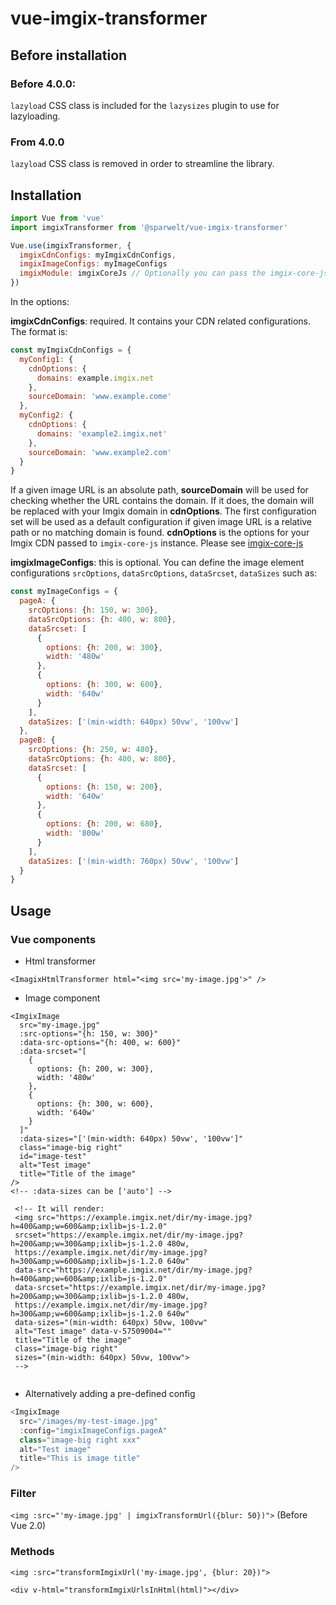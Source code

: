 # vue-imgix-transformer

## Before installation

### Before 4.0.0:
`lazyload` CSS class is included for the `lazysizes` plugin to use for lazyloading.

### From 4.0.0
`lazyload` CSS class is removed in order to streamline the library.

## Installation

```js
import Vue from 'vue'
import imgixTransformer from '@sparwelt/vue-imgix-transformer'

Vue.use(imgixTransformer, {
  imgixCdnConfigs: myImgixCdnConfigs,
  imgixImageConfigs: myImageConfigs
  imgixModule: imgixCoreJs // Optionally you can pass the imgix-core-js module instead of our minimal functionalities
})
```


In the options:

**imgixCdnConfigs**: required. It contains your CDN related configurations.
The format is:

````javascript
const myImgixCdnConfigs = {
  myConfig1: {
    cdnOptions: {
      domains: example.imgix.net
    },
    sourceDomain: 'www.example.come'
  },
  myConfig2: {
    cdnOptions: {
      domains: 'example2.imgix.net'
    },
    sourceDomain: 'www.example2.com'
  }
}
````
If a given image URL is an absolute path, **sourceDomain** will be used for checking whether the URL contains the domain. If it does, the domain will be replaced with your Imgix domain in **cdnOptions**. The first configuration set will be used as a default configuration if given image URL is a relative path or no matching domain is found. **cdnOptions** is the options for your Imgix CDN passed to `imgix-core-js` instance. Please see  [imgix-core-js](https://github.com/imgix/imgix-core-js)

**imgixImageConfigs**: this is optional. You can define the image element configurations `srcOptions`, `dataSrcOptions`, `dataSrcset`, `dataSizes` such as:

````javascript
const myImageConfigs = {
  pageA: {
    srcOptions: {h: 150, w: 300},
    dataSrcOptions: {h: 400, w: 800},
    dataSrcset: [
      {
        options: {h: 200, w: 300},
        width: '480w'
      },
      {
        options: {h: 300, w: 600},
        width: '640w'
      }
    ],
    dataSizes: ['(min-width: 640px) 50vw', '100vw']
  },
  pageB: {
    srcOptions: {h: 250, w: 480},
    dataSrcOptions: {h: 400, w: 800},
    dataSrcset: [
      {
        options: {h: 150, w: 200},
        width: '640w'
      },
      {
        options: {h: 200, w: 680},
        width: '800w'
      }
    ],
    dataSizes: ['(min-width: 760px) 50vw', '100vw']
  }
}
````

## Usage

### Vue components

* Html transformer

`<ImagixHtmlTransformer html="<img src='my-image.jpg'>" />`

* Image component

```vue
<ImgixImage
  src="my-image.jpg"
  :src-options="{h: 150, w: 300}"
  :data-src-options="{h: 400, w: 600}"
  :data-srcset="[
    {
      options: {h: 200, w: 300},
      width: '480w'
    },
    {
      options: {h: 300, w: 600},
      width: '640w'
    }
  ]"
  :data-sizes="['(min-width: 640px) 50vw', '100vw']" 
  class="image-big right"
  id="image-test"
  alt="Test image"
  title="Title of the image"
/>
<!-- :data-sizes can be ['auto'] -->
        
 <!-- It will render:
 <img src="https://example.imgix.net/dir/my-image.jpg?h=400&amp;w=600&amp;ixlib=js-1.2.0" 
 srcset="https://example.imgix.net/dir/my-image.jpg?h=200&amp;w=300&amp;ixlib=js-1.2.0 480w,
 https://example.imgix.net/dir/my-image.jpg?h=300&amp;w=600&amp;ixlib=js-1.2.0 640w" 
 data-src="https://example.imgix.net/dir/my-image.jpg?h=400&amp;w=600&amp;ixlib=js-1.2.0" 
 data-srcset="https://example.imgix.net/dir/my-image.jpg?h=200&amp;w=300&amp;ixlib=js-1.2.0 480w,
 https://example.imgix.net/dir/my-image.jpg?h=300&amp;w=600&amp;ixlib=js-1.2.0 640w" 
 data-sizes="(min-width: 640px) 50vw, 100vw" 
 alt="Test image" data-v-57509004=""
 title="Title of the image"
 class="image-big right" 
 sizes="(min-width: 640px) 50vw, 100vw">
 -->
 
```
- Alternatively adding a pre-defined config

````javascript
<ImgixImage
  src="/images/my-test-image.jpg"
  :config="imgixImageConfigs.pageA"
  class="image-big right xxx"
  alt="Test image"
  title="This is image title"
/>
````


### Filter
`<img :src="'my-image.jpg' | imgixTransformUrl({blur: 50})">` (Before Vue 2.0)

### Methods
`<img :src="transformImgixUrl('my-image.jpg', {blur: 20})">`

`<div v-html="transformImgixUrlsInHtml(html)"></div>`